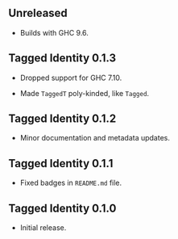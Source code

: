 ## Unreleased

* Builds with GHC 9.6.

## Tagged Identity 0.1.3

* Dropped support for GHC 7.10.

* Made `TaggedT` poly-kinded, like `Tagged`.

## Tagged Identity 0.1.2

* Minor documentation and metadata updates.

## Tagged Identity 0.1.1

* Fixed badges in `README.md` file.

## Tagged Identity 0.1.0

* Initial release.
